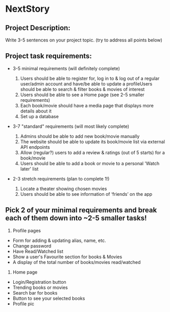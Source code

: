 # NextStory
## Project Description: 
Write 3-5 sentences on your project topic. (try to address all points below)


## Project task requirements:
- 3-5 minimal requirements (will definitely complete)
  1. Users should be able to register for, log in to & log out of a regular user/admin account and have/be able to update a profileUsers should be able to search & filter books & movies of interest
  1. Users should be able to see a Home page (see 2-5 smaller requirements)
  1. Each book/movie should have a media page that displays more details about it
  1. Set up a database

- 3-7 "standard" requirements (will most likely complete)
  1. Admins should be able to add new book/movie manually
  1. The website should be able to update its book/movie list via external API endpoints
  1. Allow (regular?) users to add a review & ratings (out of 5 starts) for a book/movie
  1. Users should be able to add a book or movie to a personal 'Watch later' list

- 2-3 stretch requirements (plan to complete 1!)
  1. Locate a theater showing chosen movies
  1. Users should be able to see information of ‘friends’ on the app

## Pick 2 of your minimal requirements and break each of them down into ~2-5 smaller tasks!
1. Profile pages
  - Form for adding & updating alias, name, etc.
  - Change password
  - Have Read/Watched list
  - Show a user's Favourite section for books & Movies
  - A display of the total number of books/movies read/watched

1. Home page
  - Login/Registration button
  - Trending books or movies
  - Search bar for books
  - Button to see your selected books
  - Profile pic
